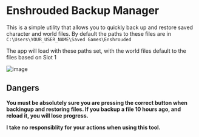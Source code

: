 # Enshrouded Backup Manager
This is a simple utility that allows you to quickly back up and restore saved character and world files.
By default the paths to these files are in `C:\Users\YOUR_USER_NAME\Saved Games\Enshrouded`

The app will load with these paths set, with the world files default to the files based on Slot 1

![image](https://github.com/Crazyloon/EnshroudedBackupManager/assets/8146917/74b645f8-f869-4519-a109-ef16e96507c5)

## Dangers
**You must be absolutely sure you are pressing the correct button when backingup and restoring files. If you backup a file 10 hours ago, and reload it, you will lose progress.**

**I take no responsiblity for your actions when using this tool.**

